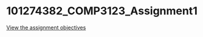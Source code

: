 # 101274382_COMP3123_Assignment1

[View the assignment objectives](./COMP3123_Assignment_1_F2024.pdf)
